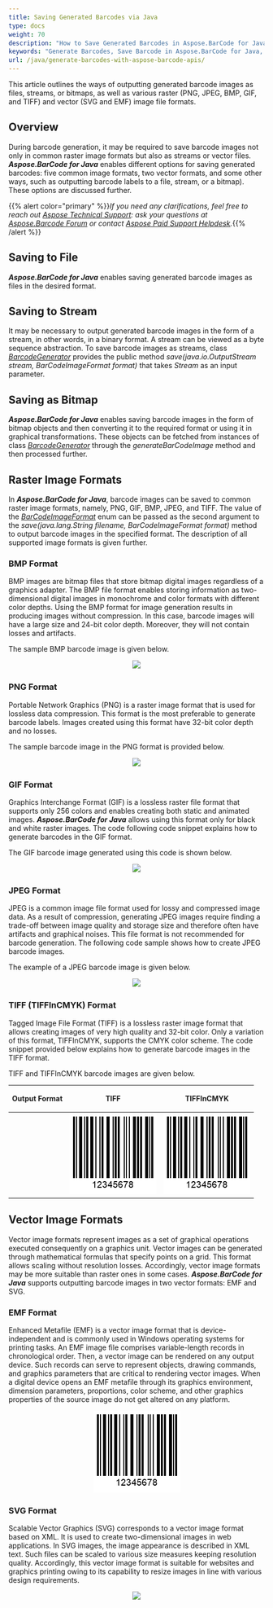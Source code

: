 ```yaml
---
title: Saving Generated Barcodes via Java
type: docs
weight: 70
description: "How to Save Generated Barcodes in Aspose.BarCode for Java"
keywords: "Generate Barcodes, Save Barcode in Aspose.BarCode for Java, Download Barcode in Aspose.BarCode for Java, Generate Barcodes in Aspose.BarCode, Save To File Aspose Barcode, Barcode Vector Format, Generate Vector Barcodes, Save Barcode as JPEG, Save Barcode as PNG, Save Barcode as BMP, Save Barcode as TIFF, Save Barcode as GIF"
url: /java/generate-barcodes-with-aspose-barcode-apis/
---
```


This article outlines the ways of outputting generated barcode images as files, streams, or bitmaps, as well as various raster (PNG, JPEG, BMP, GIF, and TIFF) and vector (SVG and EMF) image file formats.

## **Overview**
During barcode generation, it may be required to save barcode images not only in common raster image formats but also as streams or vector files. ***Aspose.BarCode for Java*** enables different options for saving generated barcodes: five common image formats, two vector formats, and some other ways, such as outputting barcode labels to a file, stream, or a bitmap). These options are discussed further.

{{% alert color="primary" %}}*If you need any clarifications, feel free to reach out [Aspose Technical Support](/barcode/java/technical-support/): ask your questions at [Aspose.Barcode Forum](https://forum.aspose.com/c/barcode/13) or contact [Aspose Paid Support Helpdesk](https://helpdesk.aspose.com/).*{{% /alert %}}

## **Saving to File**
***Aspose.BarCode for Java*** enables saving generated barcode images as files in the desired format. 
<!--The code sample given below explains how to use this setting.  
  
{{< highlight csharp>}}
BarcodeGenerator gen = new BarcodeGenerator(EncodeTypes.Code128, "12345678");
gen.Save($"{path}StoreImageAsFile.png", BarCodeImageFormat.Png);
{{< /highlight >}}--> 

## **Saving to Stream**
It may be necessary to output generated barcode images in the form of a stream, in other words, in a binary format. A stream can be viewed as a byte sequence abstraction. To save barcode images as streams, class [*BarcodeGenerator*](https://reference.aspose.com/barcode/java/com.aspose.barcode.generation/BarcodeGenerator) provides the public method *save(java.io.OutputStream stream, BarCodeImageFormat format)* that takes *Stream* as an input parameter<!--, as shown in the code snippet below-->.  

<!--{{< highlight csharp>}}
using (Stream str = new FileStream($"{path}StoreImageAsStream.png", FileMode.Create, FileAccess.Write))
{
    BarcodeGenerator gen = new BarcodeGenerator(EncodeTypes.Code128, "12345678");
    gen.Save(str, BarCodeImageFormat.Png);
}
{{< /highlight >}}--> 

## **Saving as Bitmap**

***Aspose.BarCode for Java*** enables saving barcode images in the form of bitmap objects and then converting it to the required format or using it in graphical transformations. These objects can be fetched from instances of class [*BarcodeGenerator*](https://reference.aspose.com/barcode/java/com.aspose.barcode.generation/BarcodeGenerator) through the *generateBarCodeImage* method and then processed further. 
<!--The following code sample shows how to use this output option in ***Aspose.BarCode for Java***.

{{< highlight csharp>}}
BarcodeGenerator gen = new BarcodeGenerator(EncodeTypes.Code128, "12345678");
using (Bitmap bmp = gen.GenerateBarCodeImage())
    bmp.Save($"{path}StoreImageAsBitmap.png", ImageFormat.Png);
{{< /highlight >}}--> 

## **Raster Image Formats**

In ***Aspose.BarCode for Java***, barcode images can be saved to common raster image formats, namely, PNG, GIF, BMP, JPEG, and TIFF. The value of the [*BarCodeImageFormat*](https://reference.aspose.com/barcode/java/com.aspose.barcode.generation/BarCodeImageFormat) enum can be passed as the second argument to the *save(java.lang.String filename, BarCodeImageFormat format)* method to output barcode images in the specified format. The description of all supported image formats is given further.

### **BMP Format**
BMP images are bitmap files that store bitmap digital images regardless of a graphics adapter. The BMP file format enables storing information as two-dimensional digital images in monochrome and color formats with different color depths. Using the BMP format for image generation results in producing images without compression. In this case, barcode images will have a large size and 24-bit color depth. Moreover, they will not contain losses and artifacts. 
<!--The code snippet provided below illustrates how to save barcode images in the BMP format.

{{< highlight csharp>}}
BarcodeGenerator gen = new BarcodeGenerator(EncodeTypes.Code128, "12345678");
//save as BMP
gen.Save($"{path}RasterImageBmp.bmp", BarCodeImageFormat.Bmp);
{{< /highlight >}}-->
  
The sample BMP barcode image is given below.
  
<p align="center"><image src="rasterimagebmp.bmp"></p>

### **PNG Format**
Portable Network Graphics (PNG) is a raster image format that is used for lossless data compression. This format is the most preferable to generate barcode labels. Images created using this format have 32-bit color depth and no losses. 
<!--The following code sample explains how to save barcode images in the PNG format.
  
{{< highlight csharp>}}
BarcodeGenerator gen = new BarcodeGenerator(EncodeTypes.Code128, "12345678");
//save as Png
gen.Save($"{path}RasterImagePng.png", BarCodeImageFormat.Png);
{{< /highlight >}}-->
   
The sample barcode image in the PNG format is provided below.
  
<p align="center"><image src="rasterimagebmp.bmp"></p>

### **GIF Format**
Graphics Interchange Format (GIF) is a lossless raster file format that supports only 256 colors and enables creating both static and animated images. ***Aspose.BarCode for Java*** allows using this format only for black and white raster images. The code following code snippet explains how to generate barcodes in the GIF format.
  
<!--{{< highlight csharp>}}
BarcodeGenerator gen = new BarcodeGenerator(EncodeTypes.Code128, "12345678");
//save as Gif
gen.Save($"{path}RasterImageGif.gif", BarCodeImageFormat.Gif);
{{< /highlight >}}-->
   
The GIF barcode image generated using this code is shown below.
  
<p align="center"><image src="rasterimagegif.gif"></p>

### **JPEG Format**
JPEG is a common image file format used for lossy and compressed image data. As a result of compression, generating JPEG images require finding a trade-off between image quality and storage size and therefore often have artifacts and graphical noises. This file format is not recommended for barcode generation. The following code sample shows how to create JPEG barcode images.

<!--{{< highlight csharp>}}
BarcodeGenerator gen = new BarcodeGenerator(EncodeTypes.Code128, "12345678");
//save as Jpeg
gen.Save($"{path}RasterImageJpeg.jpeg", BarCodeImageFormat.Jpeg);
{{< /highlight >}}-->
   
The example of a JPEG barcode image is given below.
  
<p align="center"><image src="rasterimagejpeg.jpeg"></p>

### **TIFF (TIFFInCMYK) Format**
Tagged Image File Format (TIFF) is a lossless raster image format that allows creating images of very high quality and 32-bit color. Only a variation of this format, TIFFInCMYK, supports the CMYK color scheme. The code snippet provided below explains how to generate barcode images in the TIFF format.

<!--{{< highlight csharp>}}
BarcodeGenerator gen = new BarcodeGenerator(EncodeTypes.Code128, "12345678");
//save as Tiff
gen.Save($"{path}RasterImageTiff.tiff", BarCodeImageFormat.Tiff);
//save as TiffInCmyk
gen.Save($"{path}RasterImageTiffInCmyk.tiff", BarCodeImageFormat.TiffInCmyk);
{{< /highlight >}}-->  

TIFF and TIFFInCMYK barcode images are given below.
  
|<p align="center">**Output Format**</p>|<p align="center">TIFF</p>|<p align="center">TIFFInCMYK</p>|
| :-: | :-: | :-: |
| |<a href="rasterimagetiff.tiff"><img src="rasterimagepng.png" alttext="Saving to TIFF format"></a>|<a href="rasterimagetiffincmyk.tiff"><img src="rasterimagepng.png" alttext="Saving to TIFFInCMYK format"></a>|
  
## **Vector Image Formats**
Vector image formats represent images as a set of graphical operations executed consequently on a graphics unit. Vector images can be generated through mathematical formulas that specify points on a grid. This format allows scaling without resolution losses. Accordingly, vector image formats may be more suitable than raster ones in some cases. ***Aspose.BarCode for Java*** supports outputting barcode images in two vector formats: EMF and SVG.

### **EMF Format**
Enhanced Metafile (EMF) is a vector image format that is device-independent and is commonly used in Windows operating systems for printing tasks. An EMF image file comprises variable-length records in chronological order. Then, a vector image can be rendered on any output device. Such records can serve to represent objects, drawing commands, and graphics parameters that are critical to rendering vector images. When a digital device opens an EMF metafile through its graphics environment, dimension parameters, proportions, color scheme, and other graphics properties of the source image do not get altered on any platform. 
<!--The following code sample shows how to generate EMF barcode images.

{{< highlight csharp>}}
BarcodeGenerator gen = new BarcodeGenerator(EncodeTypes.Code128, "12345678");
//save as Emf
gen.Save($"{path}VectorImageEmf.emf", BarCodeImageFormat.Emf);
{{< /highlight >}}--> 
  
<a href="vectorimageemf.emf"> <p align="center"><img src="rasterimagepng.png" alttext="Saving to EMF format"> </p></a>


### **SVG Format**
Scalable Vector Graphics (SVG) corresponds to a vector image format based on XML. It is used to create two-dimensional images in web applications. In SVG images, the image appearance is described in XML text. Such files can be scaled to various size measures keeping resolution quality. Accordingly, this vector image format is suitable for websites and graphics printing owing to its capability to resize images in line with various design requirements. 
  
<!--The following code snippet explains how to create SVG barcode images.  

{{< highlight csharp>}}
BarcodeGenerator gen = new BarcodeGenerator(EncodeTypes.Code128, "12345678");
//save as Svg
gen.Save($"{path}VectorImageSvg.svg", BarCodeImageFormat.Svg);
{{< /highlight >}}--> 
  
<p align="center"><image src="vectorimagesvg.svg"></p>